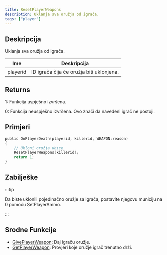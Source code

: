 ```yaml
---
title: ResetPlayerWeapons
description: Uklanja sva oružja od igrača.
tags: ["player"]
---
```


## Deskripcija

Uklanja sva oružja od igrača.

| Ime      | Deskripcija                              |
| -------- | ---------------------------------------- |
| playerid | ID igrača čija će oružja biti uklonjena. |

## Returns

1: Funkcija uspješno izvršena.

0: Funkcija neuspješno izvršena. Ovo znači da navedeni igrač ne postoji.

## Primjeri

```c
public OnPlayerDeath(playerid, killerid, WEAPON:reason)
{
    // Ukloni oružja ubice
    ResetPlayerWeapons(killerid);
    return 1;
}
```

## Zabilješke

:::tip

Da biste uklonili pojedinačno oružje sa igrača, postavite njegovu municiju na 0 pomoću SetPlayerAmmo.

:::

## Srodne Funkcije

- [GivePlayerWeapon](GivePlayerWeapon): Daj igraču oružje.
- [GetPlayerWeapon](GetPlayerWeapon): Provjeri koje oružje igrač trenutno drži.

